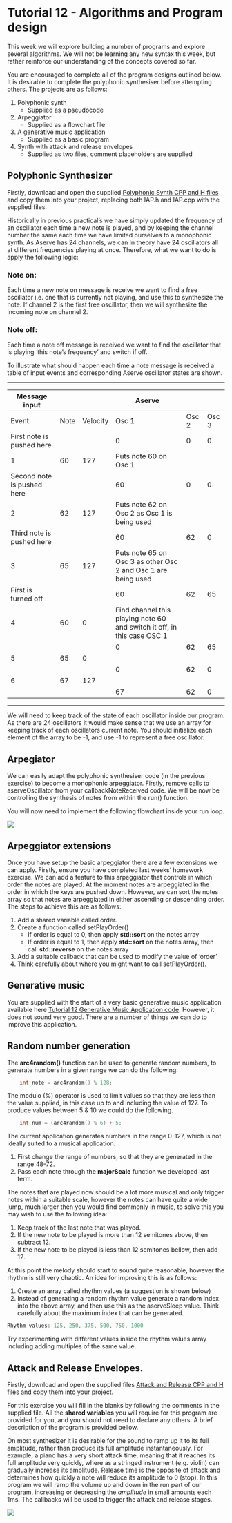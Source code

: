 # Tutorial 12 - Algorithms and Program design

This week we will explore building a number of programs and explore several algorithms. We will not be learning any new syntax this week, but rather reinforce our understanding of the concepts covered so far.

You are encouraged to complete all of the program designs outlined below. It is desirable to complete the polyphonic synthesiser before attempting others.
The projects are as follows:

1.	Polyphonic synth
    - Supplied as a pseudocode 
2.	Arpeggiator
    - Supplied as a flowchart file
3.	A generative music application
    - Supplied as a basic program
4.	Synth with attack and release envelopes
    - Supplied as two files, comment placeholders are supplied

## Polyphonic Synthesizer

Firstly, download and open the supplied [Polyphonic Synth CPP and H files](../../Code%20Exercises/Tutorial%2012/Polyphonic%20Synth) and copy them into your project, replacing both IAP.h and IAP.cpp with the supplied files.

Historically in previous practical’s we have simply updated the frequency of an oscillator each time a new note is played, and by keeping the channel number the same each time we have limited ourselves to a monophonic synth. As Aserve has 24 channels, we can in theory have 24 oscillators all at different frequencies playing at once. Therefore, what we want to do is apply the following logic:

### Note on:
Each time a new note on message is receive we want to find a free oscillator i.e. one that is currently not playing, and use this to synthesize the note. If channel 2 is the first free oscillator, then we will synthesize the incoming note on channel 2.

### Note off:
Each time a note off message is received we want to find the oscillator that is playing ‘this note’s frequency’ and switch if off.

To illustrate what should happen each time a note message is received a table of input events and corresponding Aserve oscillator states are shown.

<hr>

| ﻿Message input              |      |          | Aserve                                                                  |       |       |
|----------------------------|------|----------|-------------------------------------------------------------------------|-------|-------|
| Event                      | Note | Velocity | Osc 1                                                                   | Osc 2 | Osc 3 |
| First note is pushed here  |      |          | 0                                                                       | 0     | 0     |
| 1                          | 60   | 127      | Puts note 60 on Osc 1                                                   |       |       |
| Second note is pushed here |      |          | 60                                                                      | 0     | 0     |
| 2                          | 62   | 127      | Puts note 62 on Osc 2 as Osc 1 is being used                            |       |       |
| Third note is pushed here  |      |          | 60                                                                      | 62    | 0     |
| 3                          | 65   | 127      | Puts note 65 on Osc 3 as other Osc 2 and Osc 1 are being used           |       |       |
| First is turned off        |      |          | 60                                                                      | 62    | 65    |
| 4                          | 60   | 0        | Find channel this playing note 60 and switch it off, in this case OSC 1 |       |       |
|                            |      |          | 0                                                                       | 62    | 65    |
| 5                          | 65   | 0        |                                                                         |       |       |
|                            |      |          | 0                                                                       | 62    | 0     |
| 6                          | 67   | 127      |                                                                         |       |       |
|                            |      |          | 67                                                                      | 62    | 0     |

<hr>

We will need to keep track of the state of each oscillator inside our program. As there are 24 oscillators it would make sense that we use an array for keeping track of each oscillators current note. You should initialize each element of the array to be -1, and use -1 to represent a free oscillator. 

## Arpegiator

We can easily adapt the polyphonic synthesiser code (in the previous exercise) to become a monophonic arpeggiator. Firstly, remove calls to aserveOscillator from your callbackNoteReceived code. We will be now be controlling the synthesis of notes from within the run() function.

You will now need to implement the following flowchart inside your run loop.

<img src="../images/flowchart.png" />

## Arpeggiator extensions

Once you have setup the basic arpeggiator there are a few extensions we can apply. Firstly, ensure you have completed last weeks’ homework exercise. We can add a feature to this arpeggiator that controls in which order the notes are played. At the moment notes are arpeggiated in the order in which the keys are pushed down. However, we can sort the notes array so that notes are arpeggiated in either ascending or descending order. The steps to achieve this are as follows:

1.	Add a shared variable called order.
2.	Create a function called setPlayOrder()
    - If order is equal to 0, then apply **std::sort** on the notes array
    - If order is equal to 1, then apply **std::sort** on the notes array, then call **std::reverse** on the notes array
3.	Add a suitable callback that can be used to modify the value of ‘order’
4.	Think carefully about where you might want to call setPlayOrder().


## Generative music

You are supplied with the start of a very basic generative music application available here [Tutorial 12 Generative Music Application code](../../Code%20Exercises/Tutorial%2012/Generative%20Music%20Application). However, it does not sound very good. There are a number of things we can do to improve this application.

## Random number generation

The **arc4random()** function can be used to generate random numbers, to generate numbers in a given range we can do the following:

```cpp
    int note = arc4random() % 128;
```

The modulo (%) operator is used to limit values so that they are less than the value supplied, in this case up to and including the value of 127. To produce values between 5 & 10 we could do the following.

```cpp
    int num = (arc4random() % 6) + 5;
```

The current application generates numbers in the range 0-127, which is not ideally suited to a musical application.

1.	First change the range of numbers, so that they are generated in the range 48-72.
2.	Pass each note through the **majorScale** function we developed last term.

The notes that are played now should be a lot more musical and only trigger notes within a suitable scale, however the notes can have quite a wide jump, much larger then you would find commonly in music, to solve this you may wish to use the following idea:

1.	Keep track of the last note that was played. 
2.	If the new note to be played is more than 12 semitones above, then subtract 12. 
3.	If the new note to be played is less than 12 semitones bellow, then add 12.

At this point the melody should start to sound quite reasonable, however the rhythm is still very chaotic. An idea for improving this is as follows:

1.	Create an array called rhythm values (a suggestion is shown below)
2.	Instead of generating a random rhythm value generate a random index into the above array, and then use this as the aserveSleep value. Think carefully about the maximum index that can be generated.

```cpp
Rhythm values: 125, 250, 375, 500, 750, 1000
```

Try experimenting with different values inside the rhythm values array including adding multiples of the same value.

## Attack and Release Envelopes.

Firstly, download and open the supplied files [Attack and Release CPP and H files](../../Code%20Exercises/Tutorial%2012/AR%20Synth) and copy them into your project.

For this exercise you will fill in the blanks by following the comments in the supplied file. All the **shared variables** you will require for this program are provided for you, and you should not need to declare any others. A brief description of the program is provided bellow.

On most synthesizer it is desirable for the sound to ramp up it to its full amplitude, rather than produce its full amplitude instantaneously.  For example, a piano has a very short attack time, meaning that it reaches its full amplitude very quickly, where as a stringed instrument (e.g. violin) can gradually increase its amplitude. Release time is the opposite of attack and determines how quickly a note will reduce its amplitude to 0 (stop). In this program we will ramp the volume up and down in the run part of our program, increasing or decreasing the *amplitude* in small amounts each 1ms. The callbacks will be used to trigger the attack and release stages. 

<img src="../images/asdr.png" />

